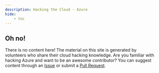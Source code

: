 ```yaml
---
description: Hacking the Cloud - Azure
hide:
    - toc
---
```

## Oh no!
There is no content here! The material on this site is generated by volunteers who share their cloud hacking knowledge. Are you familiar with hacking Azure and want to be an awesome contributor? You can suggest content through an [Issue](https://github.com/Hacking-the-Cloud/hackingthe.cloud/issues) or submit a [Pull Request](https://github.com/Hacking-the-Cloud/hackingthe.cloud/pulls).

